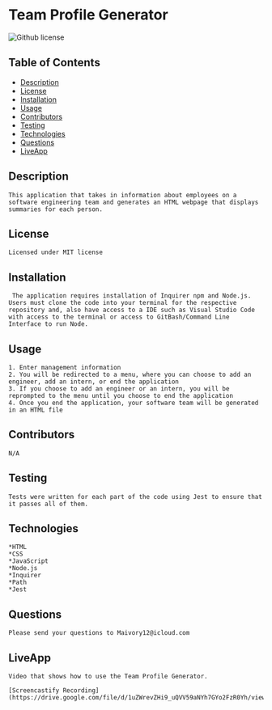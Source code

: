 # Team Profile Generator
  ![Github license](https://img.shields.io/badge/license-MIT-blue.svg)
  ## Table of Contents
  * [Description](#description)
  * [License](#license)
  * [Installation](#installation)
  * [Usage](#usage)
  * [Contributors](#contributors)
  * [Testing](#testing)
  * [Technologies](#technologies)
  * [Questions](#questions)
  * [LiveApp](#liveapp)

  ## Description
    This application that takes in information about employees on a software engineering team and generates an HTML webpage that displays summaries for each person.

  ## License 
    Licensed under MIT license

  ## Installation
     The application requires installation of Inquirer npm and Node.js. Users must clone the code into your terminal for the respective repository and, also have access to a IDE such as Visual Studio Code with access to the terminal or access to GitBash/Command Line Interface to run Node. 

  ## Usage
    1. Enter management information
    2. You will be redirected to a menu, where you can choose to add an engineer, add an intern, or end the application
    3. If you choose to add an engineer or an intern, you will be reprompted to the menu until you choose to end the application
    4. Once you end the application, your software team will be generated in an HTML file
    
  ## Contributors
    N/A

  ## Testing
    Tests were written for each part of the code using Jest to ensure that it passes all of them.

  ## Technologies
    *HTML
    *CSS
    *JavaScript
    *Node.js
    *Inquirer
    *Path
    *Jest

  ## Questions
    Please send your questions to Maivory12@icloud.com 

  ## LiveApp
    Video that shows how to use the Team Profile Generator.

    [Screencastify Recording](https://drive.google.com/file/d/1uZWrevZHi9_uQVV59aNYh7GYo2FzR0Yh/view)